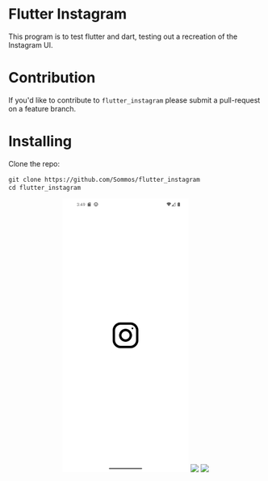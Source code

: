 # Flutter Instagram

This program is to test flutter and dart, testing out a recreation of the Instagram UI.

# Contribution 

If you'd like to contribute to `flutter_instagram` please submit a pull-request on a feature branch.

# Installing

Clone the repo:

    git clone https://github.com/Sommos/flutter_instagram
    cd flutter_instagram

<p align="center">
    <img src="lib/images/readme/launch_page.png" width="250" />
    <img src="lib/images/readme/home_page.png" width="250" />
    <img src="lib/images/readme/grid_view.png" width="250" />
</p>